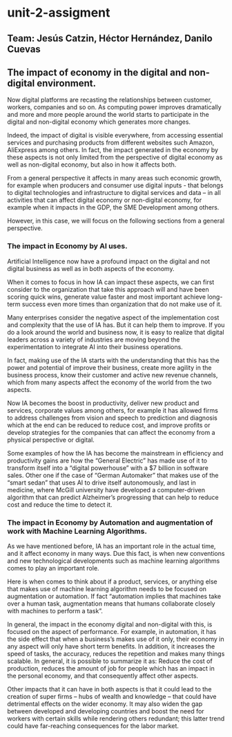 # unit-2-assigment
## Team: Jesús Catzin, Héctor Hernández, Danilo Cuevas
## The impact of economy in the digital and non-digital environment. 
Now digital platforms are recasting the relationships between customer, workers, companies and so on. As computing power improves dramatically and more and more people around the world starts to participate in the digital and non-digital economy which generates more changes. 

Indeed, the impact of digital is visible everywhere, from accessing essential services and purchasing products from different websites such Amazon, AliExpress among others. 
In fact, the impact generated in the economy by these aspects is not only limited from the perspective of digital economy as well as non-digital economy, but also in how it affects both. 

 From a general perspective it affects in many areas such economic growth, for example when producers and consumer use digital inputs - that belongs to digital technologies and infrastructure to digital services and data – in all activities that can affect digital economy or non-digital economy, for example when it impacts in the GDP, the SME Development among others.
 
However, in this case, we will focus on the following sections from a general perspective. 

### The impact in Economy by AI uses. 
Artificial Intelligence now have a profound impact on the digital and not digital business as well as in both aspects of the economy.

When it comes to focus in how IA can impact these aspects, we can first consider to the organization that take this approach will and have been scoring quick wins, generate value faster and most important achieve long-term success even more times than organization that do not make use of it. 

Many enterprises consider the negative aspect of the implementation cost and complexity that the use of IA has. But it can help them to improve.
If you do a look around the world and business now, it is easy to realize that digital leaders across a variety of industries are moving beyond the experimentation to integrate AI into their business operations. 

In fact, making use of the IA starts with the understanding that this has the power and potential of improve their business, create more agility in the business process, know their customer and active new revenue channels, which from many aspects affect the economy of the world from the two aspects. 

Now IA becomes the boost in productivity, deliver new product and services, corporate values among others, for example it has allowed firms to address challenges from vision and speech to prediction and diagnosis which at the end can be reduced to reduce cost, and improve profits or develop strategies for the companies that can affect the economy from a physical perspective or digital. 

Some examples of how the IA has become the mainstream in efficiency and productivity gains are how the “General Electric” has made use of it to transform itself into a “digital powerhouse” with a $7 billion in software sales. Other one if the case of “German Automaker” that makes use of the “smart sedan” that uses AI to drive itself autonomously, and last in medicine, where McGill university have developed a computer-driven algorithm that can predict Alzheimer’s progressing that can help to reduce cost and reduce the time to detect it. 

### The impact in Economy by Automation and augmentation of work with Machine Learning Algorithms. 
As we have mentioned before, IA has an important role in the actual time, and it affect economy in many ways. Due this fact, is when new conventions and new technological developments such as machine learning algorithms comes to play an important role. 

Here is when comes to think about if a product, services, or anything else that makes use of machine learning algorithm needs to be focused on augmentation or automation. If fact “automation implies that machines take over a human task, augmentation means that humans collaborate closely with machines to perform a task”. 

In general, the impact in the economy digital and non-digital with this, is focused on the aspect of performance. For example, in automation, it has the side effect that when a business’s makes use of it only, their economy in any aspect will only have short term benefits. In addition, it increases the speed of tasks, the accuracy, reduces the repetition and makes many things scalable. In general, it is possible to summarize it as: Reduce the cost of production, reduces the amount of job for people which has an impact in the personal economy, and that consequently affect other aspects.

Other impacts that it can have in both aspects is that it could lead to the creation of super firms – hubs of wealth and knowledge – that could have detrimental effects on the wider economy. It may also widen the gap between developed and developing countries and boost the need for workers with certain skills while rendering others redundant; this latter trend could have far-reaching consequences for the labor market.


